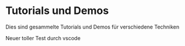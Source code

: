 # Tutorials und Demos

Dies sind gesammelte Tutorials und Demos für verschiedene Techniken

Neuer toller Test durch vscode